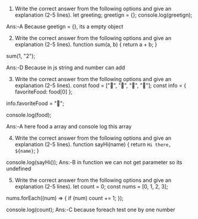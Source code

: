 1. Write the correct answer from the following options and give an explanation (2-5 lines).
let greeting;
greetign = {};
console.log(greetign);

Ans:-A Because geetign = {}, its a empty object

2. Write the correct answer from the following options and give an explanation (2-5 lines).
function sum(a, b) {
  return a + b;
}

sum(1, "2");

Ans:-D Because in js string and number can add

3. Write the correct answer from the following options and give an explanation (2-5 lines).
const food = ["🍕", "🍫", "🥑", "🍔"];
const info = { favoriteFood: food[0] };

info.favoriteFood = "🍝";

console.log(food);

Ans:-A here food  a array and console log this array

4. Write the correct answer from the following options and give an explanation (2-5 lines).
function sayHi(name) {
  return `Hi there, ${name}`;
}

console.log(sayHi());
Ans:-B in function we can not get parameter so its undefined

5. Write the correct answer from the following options and give an explanation (2-5 lines).
let count = 0;
const nums = [0, 1, 2, 3];

nums.forEach((num) => {
  if (num) count += 1;
});

console.log(count);
Ans:-C because foreach test one by one number